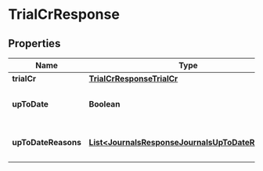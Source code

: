 

# TrialCrResponse


## Properties

| Name | Type | Description | Notes |
|------------ | ------------- | ------------- | -------------|
|**trialCr** | [**TrialCrResponseTrialCr**](TrialCrResponseTrialCr.md) |  |  |
|**upToDate** | **Boolean** | 集計結果が最新かどうか |  |
|**upToDateReasons** | [**List&lt;JournalsResponseJournalsUpToDateReasons&gt;**](JournalsResponseJournalsUpToDateReasons.md) | 集計が最新でない場合の要因情報 |  [optional] |



